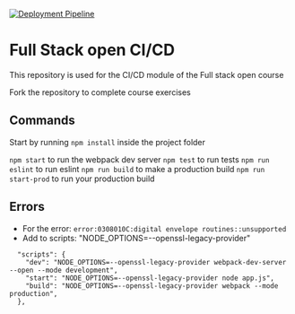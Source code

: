 [![Deployment Pipeline](https://github.com/sdelpinoc/courses-midudev-bootcamp-github-actions/actions/workflows/pipeline.yml/badge.svg)](https://github.com/sdelpinoc/courses-midudev-bootcamp-github-actions/actions/workflows/pipeline.yml)

# Full Stack open CI/CD

This repository is used for the CI/CD module of the Full stack open course

Fork the repository to complete course exercises

## Commands

Start by running `npm install` inside the project folder

`npm start` to run the webpack dev server
`npm test` to run tests
`npm run eslint` to run eslint
`npm run build` to make a production build
`npm run start-prod` to run your production build

## Errors

- For the error: `error:0308010C:digital envelope routines::unsupported`
- Add to scripts: "NODE_OPTIONS=--openssl-legacy-provider"
~~~
  "scripts": {
    "dev": "NODE_OPTIONS=--openssl-legacy-provider webpack-dev-server --open --mode development",
    "start": "NODE_OPTIONS=--openssl-legacy-provider node app.js",
    "build": "NODE_OPTIONS=--openssl-legacy-provider webpack --mode production",
  },
~~~